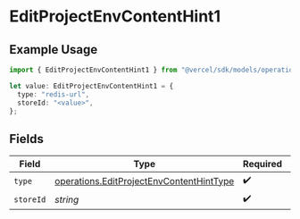 # EditProjectEnvContentHint1

## Example Usage

```typescript
import { EditProjectEnvContentHint1 } from "@vercel/sdk/models/operations";

let value: EditProjectEnvContentHint1 = {
  type: "redis-url",
  storeId: "<value>",
};
```

## Fields

| Field                                                                                                | Type                                                                                                 | Required                                                                                             | Description                                                                                          |
| ---------------------------------------------------------------------------------------------------- | ---------------------------------------------------------------------------------------------------- | ---------------------------------------------------------------------------------------------------- | ---------------------------------------------------------------------------------------------------- |
| `type`                                                                                               | [operations.EditProjectEnvContentHintType](../../models/operations/editprojectenvcontenthinttype.md) | :heavy_check_mark:                                                                                   | N/A                                                                                                  |
| `storeId`                                                                                            | *string*                                                                                             | :heavy_check_mark:                                                                                   | N/A                                                                                                  |